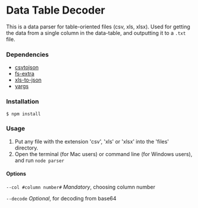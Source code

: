 # Data Table Decoder

This is a data parser for table-oriented files (csv, xls, xlsx).
Used for getting the data from a single column in the data-table, and outputting it to a `.txt` file. 
### Dependencies

   - [csvtojson](https://github.com/Keyang/node-csvtojson)
   - [fs-extra](https://github.com/jprichardson/node-fs-extra)
   - [xls-to-json](https://github.com/DataGarage/node-xls-json)
   - [yargs](https://github.com/yargs/yargs)

### Installation

`$ npm install `

### Usage

1. Put any file with the extension 'csv', 'xls' or 'xlsx' into the 'files' directory.
2. Open the terminal (for Mac users) or command line (for Windows users), and run `node parser`

#### Options

`--col #column number#` *Mandatory*, choosing column number

`--decode` *Optional*, for decoding from base64
